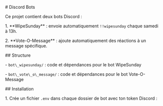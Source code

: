 \# Discord Bots



Ce projet contient deux bots Discord :



1\. \*\*WipeSunday\*\* : envoie automatiquement `!!wipesunday` chaque samedi à 13h.  

2\. \*\*Vote-O-Message\*\* : ajoute automatiquement des réactions à un message spécifique.



\## Structure



\- `bot\_wipesunday/` : code et dépendances pour le bot WipeSunday

\- `bot\_vote\_o\_message/` : code et dépendances pour le bot Vote-O-Message



\## Installation



1\. Crée un fichier `.env` dans chaque dossier de bot avec ton token Discord :





